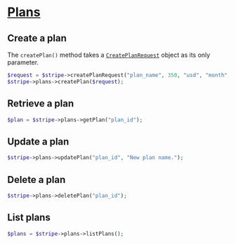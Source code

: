 # [Plans](https://github.com/jlinn/stripe-api-php/blob/master/src/Api/Plans.php)
## Create a plan
The `createPlan()` method takes a [`CreatePlanRequest`](https://github.com/jlinn/stripe-api-php/blob/master/src/Request/Plans/CreatePlanRequest.php) object as its only parameter.
```php
$request = $stripe->createPlanRequest("plan_name", 350, "usd", "month", "A new plan.");
$stripe->plans->createPlan($request);
```

## Retrieve a plan
```php
$plan = $stripe->plans->getPlan("plan_id");
```

## Update a plan
```php
$stripe->plans->updatePlan("plan_id", "New plan name.");
```

## Delete a plan
```php
$stripe->plans->deletePlan("plan_id");
```

## List plans
```php
$plans = $stripe->plans->listPlans();
```